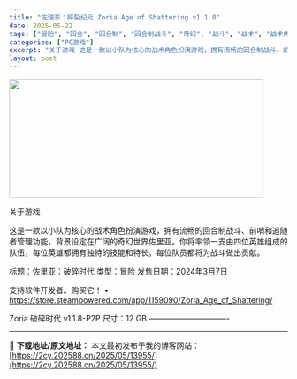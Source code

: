 ```yaml
---
title: "佐瑞亚：碎裂纪元 Zoria Age of Shattering v1.1.8"
date: 2025-05-22
tags: ["冒险", "回合", "回合制", "回合制战斗", "奇幻", "战斗", "战术", "战术角色扮演", "管理", "角色"]
categories: ["PC游戏"]
excerpt: "关于游戏 这是一款以小队为核心的战术角色扮演游戏，拥有流畅的回合制战斗、前哨和追随者管理功能，背景设定在广阔的奇幻世界佐里亚。你将率领一支由四位英雄组成的队伍，每位英雄都拥有独特的技能和特长。每位队员都将为战斗做出贡献。 标题：佐里亚：破碎时代 类型：冒险 发售日期：2024年3月7日 支持软件开发&hellip;"
layout: post
---
```


<img src="https://2cy.202588.cn/wp-content/uploads/2025/05/2025052207153981.webp" alt="" width="460" height="215" class="aligncenter size-full wp-image-13911" />

关于游戏

这是一款以小队为核心的战术角色扮演游戏，拥有流畅的回合制战斗、前哨和追随者管理功能，背景设定在广阔的奇幻世界佐里亚。你将率领一支由四位英雄组成的队伍，每位英雄都拥有独特的技能和特长。每位队员都将为战斗做出贡献。

标题：佐里亚：破碎时代
类型：冒险
发售日期：2024年3月7日

支持软件开发者。购买它！
• https://store.steampowered.com/app/1159090/Zoria_Age_of_Shattering/

Zoria 破碎时代 v1.1.8-P2P
尺寸：12 GB
——————————- 

---
📖 **下载地址/原文地址：** 本文最初发布于我的博客网站：[https://2cy.202588.cn/2025/05/13955/](https://2cy.202588.cn/2025/05/13955/)
